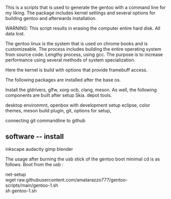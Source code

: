 
This is a scripts that is used to generate the gentoo with 
a command line for my liking. The package includes kernel settings and 
several options for building gentoo and afterwards installation.

WARNING: This script results in erasing the computer entire hard disk. All data lost.

The gentoo linux is the system that is used on chrome books and is customizeable. The process
includes building the entire operating system from source code. Lengthy process, using gcc.
The purpose is to increase performance using several methods of system specialization.

Here the kernel is build with options that provide framebuff access. 

The following packages are installed after the base os.

Install the gldrivers, glfw, xorg-xcb, clang, meson.
As well, the following components are built
after setup Skia. 
depot tools.

desktop environmnt, openbox with development setup
  eclipse, 
    color themes, 
    meson build plugin, 
    git, 
    options for setup, 

connecting git commandline to github

software -- install
-------------------
inkscape
audacity
gimp
blender



The usage after burning the usb stick of the gentoo boot minimal cd is as follows. Boot from the usb :

net-setup<br>
wget raw.githubusercontent.com/amatarazzo777/gentoo-scripts/main/gentoo-1.sh<br>
sh gentoo-1.sh<br>

